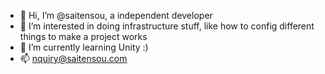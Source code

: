 - 👋 Hi, I’m @saitensou, a independent developer
- 👀 I’m interested in doing infrastructure stuff, like how to config different things to make a project works
- 🌱 I’m currently learning Unity :)
- 📫 nquiry@saitensou.com
